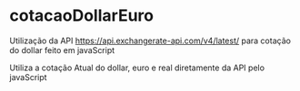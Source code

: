 # cotacaoDollarEuro
Utilização da API https://api.exchangerate-api.com/v4/latest/ para cotação do dollar feito em javaScript<br/>

Utiliza a cotação Atual do dollar, euro e real diretamente da API pelo javaScript
